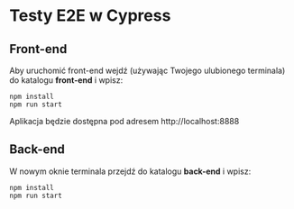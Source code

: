 # Testy E2E w Cypress
## Front-end
Aby uruchomić front-end wejdź (używając Twojego ulubionego terminala) do katalogu **front-end** i wpisz: 
```
npm install
npm run start
```
Aplikacja będzie dostępna pod adresem http://localhost:8888

## Back-end
W nowym oknie terminala przejdź do katalogu **back-end** i wpisz: 
```
npm install
npm run start
```

